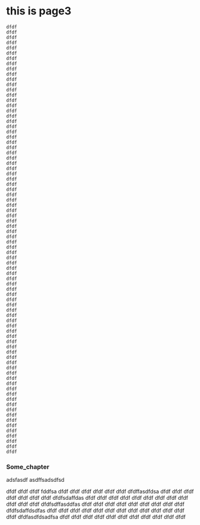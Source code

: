 # this is page3
```
dfdf
dfdf
dfdf
dfdf
dfdf
dfdf
dfdf
dfdf
dfdf
dfdf
dfdf
dfdf
dfdf
dfdf
dfdf
dfdf
dfdf
dfdf
dfdf
dfdf
dfdf
dfdf
dfdf
dfdf
dfdf
dfdf
dfdf
dfdf
dfdf
dfdf
dfdf
dfdf
dfdf
dfdf
dfdf
dfdf
dfdf
dfdf
dfdf
dfdf
dfdf
dfdf
dfdf
dfdf
dfdf
dfdf
dfdf
dfdf
dfdf
dfdf
dfdf
dfdf
dfdf
dfdf
dfdf
dfdf
dfdf
dfdf
dfdf
dfdf
dfdf
dfdf
dfdf
dfdf
dfdf
dfdf
dfdf
dfdf
dfdf
dfdf
dfdf
dfdf
dfdf
dfdf
dfdf
dfdf
dfdf
dfdf
dfdf
dfdf
dfdf
dfdf
```

### Some_chapter 
adsfasdf asdffsadsdfsd

dfdf
dfdf
dfdf fddfsa
dfdf
dfdf
dfdf
dfdf
dfdf
dfdf
dfdffasdfdsa
dfdf
dfdf
dfdf
dfdf
dfdf
dfdf
dfdf
dfdfsdaffdas
dfdf
dfdf
dfdf
dfdf
dfdf
dfdf
dfdf
dfdf
dfdf
dfdf
dfdf
dfdf
dfdfsdffasddfas
dfdf
dfdf
dfdf
dfdf
dfdf
dfdf
dfdf
dfdf
dfdf
dfdfsdaffdsdfas
dfdf
dfdf
dfdf
dfdf
dfdf
dfdf
dfdf
dfdf
dfdf
dfdf
dfdf
dfdf
dfdf
dfdfasdfdsadfsa
dfdf
dfdf
dfdf
dfdf
dfdf
dfdf
dfdf
dfdf
dfdf
dfdf
dfdf
